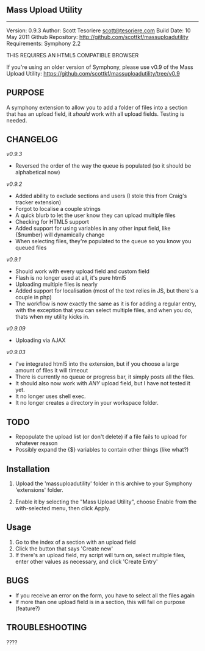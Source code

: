 ## Mass Upload Utility ##
-------------------------------------------------------------------------------

Version: 0.9.3
Author: Scott Tesoriere <scott@tesoriere.com>
Build Date: 10 May 2011
Github Repository: http://github.com/scottkf/massuploadutility
Requirements: Symphony 2.2

THIS REQUIRES AN HTML5 COMPATIBLE BROWSER

If you're using an older version of Symphony, please use v0.9 of the Mass Upload Utility:
https://github.com/scottkf/massuploadutility/tree/v0.9

**PURPOSE**
-------------------------------------------------------------------------------
A symphony extension to allow you to add a folder of files into a section that 
has an upload field, it *should* work with all upload fields. Testing is needed.

**CHANGELOG**
-------------------------------------------------------------------------------

*v0.9.3*

- Reversed the order of the way the queue is populated (so it should be alphabetical now)

*v0.9.2*

- Added ability to exclude sections and users (I stole this from Craig's tracker extension)
- Forgot to localise a couple strings
- A quick blurb to let the user know they can upload multiple files
- Checking for HTML5 support
- Added support for using variables in any other input field, like {$number} will
	dynamically change
- When selecting files, they're populated to the queue so you know you queued files

*v0.9.1*

- Should work with every upload field and custom field
- Flash is no longer used at all, it's pure html5
- Uploading multiple files is nearly
- Added support for localisation (most of the text relies in JS, but there's a couple in php)
- The workflow is now exactly the same as it is for adding a regular entry, with 
	the exception that you can select multiple files, and when you do, thats when
	my utility kicks in.
 
*v0.9.09*

- Uploading via AJAX

*v0.9.03*

- I've integrated html5 into the extension, but if you choose a large amount of files it will timeout
- There is currently no queue or progress bar, it simply posts all the files.
- It should also now work with *ANY* upload field, but I have not tested it yet.
- It no longer uses shell exec.
- It no longer creates a directory in your workspace folder.

**TODO**
-------------------------------------------------------------------------------

- Repopulate the upload list (or don't delete) if a file fails to upload for whatever reason
- Possibly expand the {$} variables to contain other things (like what?)


**Installation**
-------------------------------------------------------------------------------

1.  Upload the 'massuploadutility' folder in this archive to your Symphony
  'extensions' folder.

2.  Enable it by selecting the "Mass Upload Utility", choose Enable from 
  the with-selected menu, then click Apply.


**Usage**
-------------------------------------------------------------------------------

1. Go to the index of a section with an upload field
2. Click the button that says 'Create new'
3. If there's an upload field, my script will turn on, select multiple files,
	enter other values as necessary, and click 'Create Entry'


**BUGS**
-------------------------------------------------------------------------------

- If you receive an error on the form, you have to select all the files again
- If more than one upload field is in a section, this will fail on purpose (feature?)

**TROUBLESHOOTING**
-------------------------------------------------------------------------------

????
